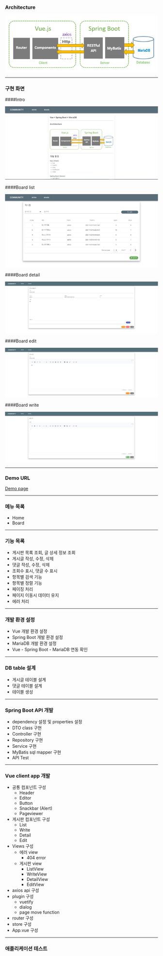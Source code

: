 ### Architecture

![architecture](./frontend/src/assets/architecture.png)

---

### 구현 화면

####Intro

![intro](./frontend/src/assets/intro.png)

####Board list

![board_list](./frontend/src/assets/board_list.png)

####Board detail

![board_detail](./frontend/src/assets/board_detail.png)

####Board edit

![board_edit](./frontend/src/assets/board_edit.png)

####Board write

![board_write](./frontend/src/assets/board_write.png)

---

### Demo URL
[Demo page](http://ec2-13-209-77-8.ap-northeast-2.compute.amazonaws.com)

---

### 메뉴 목록

- Home
- Board

---

### 기능 목록

- 게시판 목록 조회, 글 상세 정보 조회
- 게시글 작성, 수정, 삭제
- 댓글 작성, 수정, 삭제
- 조회수 표시, 댓글 수 표시
- 항목별 검색 기능
- 항목별 정렬 기능
- 페이징 처리
- 페이지 이동시 데이터 유지
- 에러 처리

---

### 개발 환경 설정

- Vue 개발 환경 설정
- Spring Boot 개발 환경 설정
- MariaDB 개발 환경 설정
- Vue - Spring Boot - MariaDB 연동 확인

---

### DB table 설계

- 게시글 테이블 설계
- 댓글 테이블 설계
- 테이블 생성

---

### Spring Boot API 개발

- dependency 설정 및 properties 설정
- DTO class 구현
- Controller 구현
- Repository 구현
- Service 구현
- MyBatis sql mapper 구현
- API Test

---

### Vue client app 개발

- 공통 컴포넌트 구성
    - Header
    - Editor
    - Button
    - Snackbar (Alert)
    - Pageviewer
- 게시판 컴포넌트 구성
    - List
    - Write
    - Detail
    - Edit
- Views 구성
    - 에러 view
        - 404 error
    - 게시판 view
        - ListView
        - WriteView
        - DetailView
        - EditView
- axios api 구성
- plugin 구성
    - vuetify
    - dialog
    - page move function
- router 구성
- store 구성
- App.vue 구성
---

### 애플리케이션 테스트